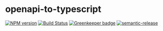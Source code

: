 # openapi-to-typescript

[![NPM version](https://img.shields.io/npm/v/openapi-to-typescript.svg)](https://www.npmjs.com/package/openapi-to-typescript)
[![Build Status](https://travis-ci.com/ifroz/openapi-to-typescript.svg?branch=master)](https://travis-ci.com/ifroz/openapi-to-typescript) 
[![Greenkeeper badge](https://badges.greenkeeper.io/ifroz/openapi-to-typescript.svg)](https://greenkeeper.io/)
[![semantic-release](https://img.shields.io/badge/%20%20%F0%9F%93%A6%F0%9F%9A%80-semantic--release-e10079.svg)](https://github.com/semantic-release/semantic-release)
